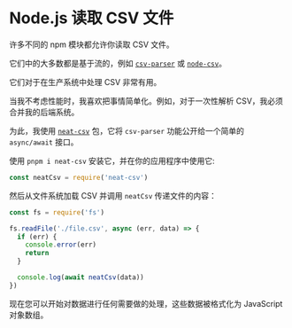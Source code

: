 # Node.js 读取 CSV 文件

许多不同的 npm 模块都允许你读取 CSV 文件。

它们中的大多数都是基于流的，例如 [`csv-parser`](https://github.com/mafintosh/csv-parser) 或 [`node-csv`](https://csv.js.org/)。

它们对于在生产系统中处理 CSV 非常有用。

当我不考虑性能时，我喜欢把事情简单化。例如，对于一次性解析 CSV，我必须合并我的后端系统。

为此，我使用 [`neat-csv`](https://github.com/sindresorhus/neat-csv) 包，它将 `csv-parser` 功能公开给一个简单的 `async/await` 接口。

使用 `pnpm i neat-csv` 安装它，并在你的应用程序中使用它:

```js
const neatCsv = require('neat-csv')
```

然后从文件系统加载 CSV 并调用 `neatCsv` 传递文件的内容：

```js
const fs = require('fs')

fs.readFile('./file.csv', async (err, data) => {
  if (err) {
    console.error(err)
    return
  }

  console.log(await neatCsv(data))
})
```

现在您可以开始对数据进行任何需要做的处理，这些数据被格式化为 JavaScript 对象数组。
